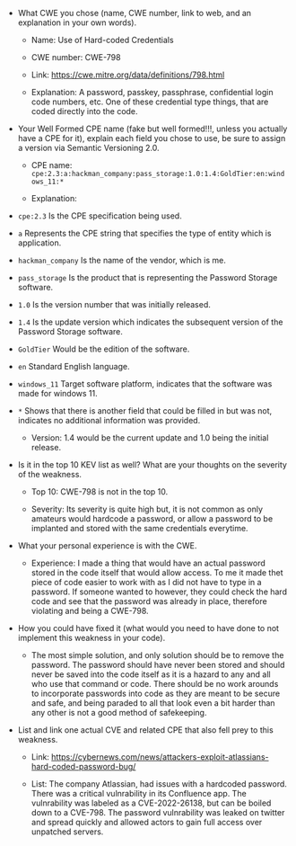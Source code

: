 * What CWE you chose (name, CWE number, link to web, and an explanation in your own words).  
	- Name: Use of Hard-coded Credentials

	- CWE number: CWE-798  

	- Link: https://cwe.mitre.org/data/definitions/798.html

	- Explanation: A password, passkey, passphrase, confidential login code numbers, etc. One of these credential type things, that are coded directly into the code.  

* Your Well Formed CPE name (fake but well formed!!!, unless you actually have a CPE for it), explain each field you chose to use, be sure to assign a version via Semantic Versioning 2.0.  
	- CPE name:  `cpe:2.3:a:hackman_company:pass_storage:1.0:1.4:GoldTier:en:windows_11:*`

	- Explanation: 
* `cpe:2.3` Is the CPE specification being used. 
* `a` Represents the CPE string that specifies the type of entity which is application.
* `hackman_company` Is the name of the vendor, which is me.
* `pass_storage` Is the product that is representing the Password Storage software.
* `1.0` Is the version number that was initially released.
* `1.4` Is the update version which indicates the subsequent version of the Password Storage software.
* `GoldTier` Would be the edition of the software.
* `en` Standard English language.
* `windows_11` Target software platform, indicates that the software was made for windows 11.
* `*` Shows that there is another field that could be filled in but was not, indicates no additional information was provided.

	- Version: 1.4 would be the current update and 1.0 being the initial release.

* Is it in the top 10 KEV list as well? What are your thoughts on the severity of the weakness.  
	- Top 10: CWE-798 is not in the top 10.

	- Severity: Its severity is quite high but, it is not common as only amateurs would hardcode a password, or allow a password to be implanted and stored with the same credentials everytime.

* What your personal experience is with the CWE.  
	- Experience: I made a thing that would have an actual password stored in the code itself that would allow access. To me it made thet piece of code easier to work with as I did not have to type in a password. If someone wanted to however, they could check the hard code and see that the password was already in place, therefore violating and being a CWE-798. 

* How you could have fixed it (what would you need to have done to not implement this weakness in your code). 
	- The most simple solution, and only solution should be to remove the password. The password should have never been stored and should never be saved into the code itself as it is a hazard to any and all who use that command or code. There should be no work arounds to incorporate passwords into code as they are meant to be secure and safe, and being paraded to all that look even a bit harder than any other is not a good method of safekeeping.

* List and link one actual CVE and related CPE that also fell prey to this weakness.  
	- Link: https://cybernews.com/news/attackers-exploit-atlassians-hard-coded-password-bug/

	- List: The company Atlassian, had issues with a hardcoded password. There was a critical vulnrability in its Confluence app. The vulnrability was labeled as a CVE-2022-26138, but can be boiled down to a CVE-798. The password vulnrability was leaked on twitter and spread quickly and allowed actors to gain full access over unpatched servers.
